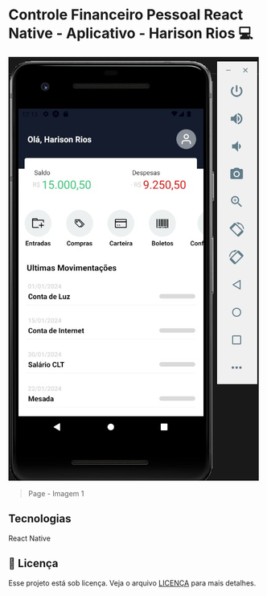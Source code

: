 # Controle Financeiro Pessoal React Native - Aplicativo - Harison Rios 💻

<img src=".github/preview.jpg" alt="Exemplo imagem">

>  Page - Imagem 1

## Tecnologias

React Native

 
## 📝 Licença

Esse projeto está sob licença. Veja o arquivo [LICENÇA](LICENSE.md) para mais detalhes.
